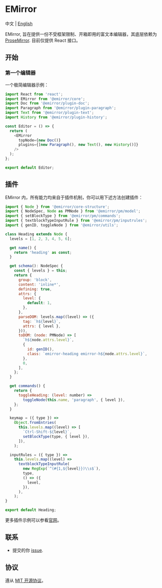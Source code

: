 # EMirror

中文 | [English](./README.md)

EMirror, 旨在提供一份不受框架限制、开箱即用的富文本编辑器，其底层依赖为[ProseMirror](https://prosemirror.net/). 目前仅提供 React 接口。

## 开始

### 第一个编辑器

一个极简编辑器示例：

```js
import React from 'react';
import EMirror from '@emirror/core';
import Doc from '@emirror/plugin-doc';
import Paragraph from '@emirror/plugin-paragraph';
import Text from '@emirror/plugin-text';
import History from '@emirror/plugin-history';

const Editor = () => {
  return (
    <EMirror
      topNode={new Doc()}
      plugins={[new Paragraph(), new Text(), new History()]}
    />
  );
};

export default Editor;
```

## 插件

EMirror 内，所有能力均来自于插件机制，你可以用下述方法创建插件：

```js
import { Node } from '@emirror/core-structure';
import { NodeSpec, Node as PMNode } from '@emirror/pm/model';
import { setBlockType } from '@emirror/pm/commands';
import { textblockTypeInputRule } from '@emirror/pm/inputrules';
import { genID, toggleNode } from '@emirror/utils';

class Heading extends Node {
  levels = [1, 2, 3, 4, 5, 6];

  get name() {
    return 'heading' as const;
  }

  get schema(): NodeSpec {
    const { levels } = this;
    return {
      group: 'block',
      content: 'inline*',
      defining: true,
      attrs: {
        level: {
          default: 1,
        },
      },
      parseDOM: levels.map((level) => ({
        tag: `h${level}`,
        attrs: { level },
      })),
      toDOM: (node: PMNode) => [
        `h${node.attrs.level}`,
        {
          id: genID(),
          class: `emirror-heading emirror-h${node.attrs.level}`,
        },
        0,
      ],
    };
  }

  get commands() {
    return {
      toggleHeading: (level: number) =>
        toggleNode(this.name, 'paragraph', { level }),
    };
  }

  keymap = ({ type }) =>
    Object.fromEntries(
      this.levels.map((level) => [
        `Ctrl-Shift-${level}`,
        setBlockType(type, { level }),
      ]),
    );

  inputRules = ({ type }) =>
    this.levels.map((level) =>
      textblockTypeInputRule(
        new RegExp(`^(#{1,${level}})\\s$`),
        type,
        () => ({
          level,
        }),
      ),
    );
}

export default Heading;

```

更多插件示例可以参看[官网](https://emirror.dev/)。

## 联系

- 提交的你 [issue](https://github.com/bvanjoi/emirror/issues/new).

## 协议

遵从 [MIT 开源协议](./LICENSE.md)。
